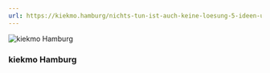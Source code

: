 ```yaml
---
url: https://kiekmo.hamburg/nichts-tun-ist-auch-keine-loesung-5-ideen-um-euch-nicht-mehr-so-allein-zu-fuehlen-89746
---
```


![kiekmo Hamburg](/img/medien/kiekmo-hamburg.png)

### kiekmo Hamburg

